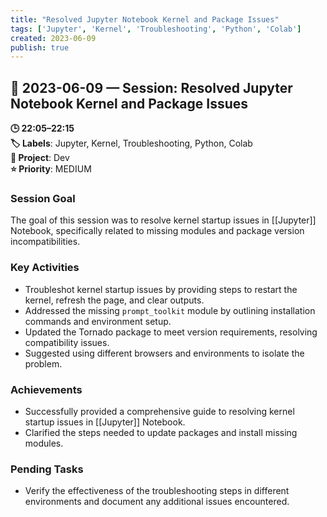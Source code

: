```yaml
---
title: "Resolved Jupyter Notebook Kernel and Package Issues"
tags: ['Jupyter', 'Kernel', 'Troubleshooting', 'Python', 'Colab']
created: 2023-06-09
publish: true
---
```


## 📅 2023-06-09 — Session: Resolved Jupyter Notebook Kernel and Package Issues

**🕒 22:05–22:15**  
**🏷️ Labels**: Jupyter, Kernel, Troubleshooting, Python, Colab  
**📂 Project**: Dev  
**⭐ Priority**: MEDIUM  


### Session Goal
The goal of this session was to resolve kernel startup issues in [[Jupyter]] Notebook, specifically related to missing modules and package version incompatibilities.

### Key Activities
- Troubleshot kernel startup issues by providing steps to restart the kernel, refresh the page, and clear outputs.
- Addressed the missing `prompt_toolkit` module by outlining installation commands and environment setup.
- Updated the Tornado package to meet version requirements, resolving compatibility issues.
- Suggested using different browsers and environments to isolate the problem.

### Achievements
- Successfully provided a comprehensive guide to resolving kernel startup issues in [[Jupyter]] Notebook.
- Clarified the steps needed to update packages and install missing modules.

### Pending Tasks
- Verify the effectiveness of the troubleshooting steps in different environments and document any additional issues encountered.
